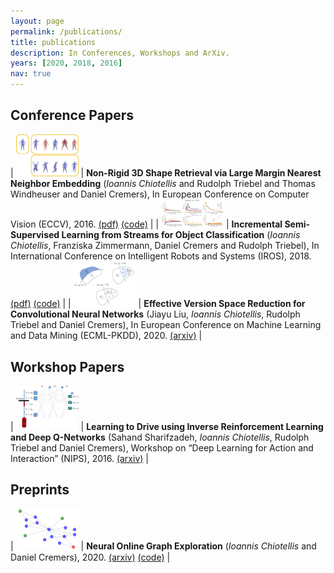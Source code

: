 ```yaml
---
layout: page
permalink: /publications/
title: publications
description: In Conferences, Workshops and ArXiv.
years: [2020, 2018, 2016]
nav: true
---
```


## Conference Papers

| <img src="../assets/img/papers/chiotellis2016csdlmnn.png" width="100px" /> | **Non-Rigid 3D Shape Retrieval via Large Margin Nearest Neighbor Embedding** (*Ioannis Chiotellis* and Rudolph Triebel and Thomas Windheuser and Daniel Cremers), In European Conference on Computer Vision (ECCV), 2016. [(pdf)](https://vision.in.tum.de/_media/spezial/bib/chiotellis2016csdlmnn.pdf) [(code)](https://github.com/tum-vision/csd_lmnn) |
| <img src="../assets/img/papers/chiotellis2018ilp.png" width="100px" /> | **Incremental Semi-Supervised Learning from Streams for Object Classification** (*Ioannis Chiotellis*, Franziska Zimmermann, Daniel Cremers and Rudolph Triebel), In International Conference on Intelligent Robots and Systems (IROS), 2018. [(pdf)](https://vision.in.tum.de/_media/spezial/bib/chiotellis2018ilp.pdf) [(code)](https://github.com/johny-c/incremental-label-propagation) |
| <img src="../assets/img/papers/liu2020effective.png" width="100px" /> | **Effective Version Space Reduction for Convolutional Neural Networks** (Jiayu Liu, *Ioannis Chiotellis*, Rudolph Triebel and Daniel Cremers), In European Conference on Machine Learning and Data Mining (ECML-PKDD), 2020. [(arxiv)](https://arxiv.org/abs/2006.12456) |

## Workshop Papers

| <img src="../assets/img/papers/sahand2016drive.png" width="100px" /> | **Learning to Drive using Inverse Reinforcement Learning and Deep Q-Networks** (Sahand Sharifzadeh, *Ioannis Chiotellis*, Rudolph Triebel and Daniel Cremers), Workshop on “Deep Learning for Action and Interaction” (NIPS), 2016. [(arxiv)](https://arxiv.org/abs/1612.03653) |

## Preprints

| <img src="../assets/img/papers/chiotellis2020noge.png" width="100px" /> | **Neural Online Graph Exploration** (*Ioannis Chiotellis* and Daniel Cremers), 2020. [(arxiv)](https://arxiv.org/abs/2012.03345) [(code)](https://github.com/johny-c/noge) |

